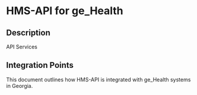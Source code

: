 # HMS-API for ge_Health

## Description

API Services

## Integration Points

This document outlines how HMS-API is integrated with ge_Health systems in Georgia.
